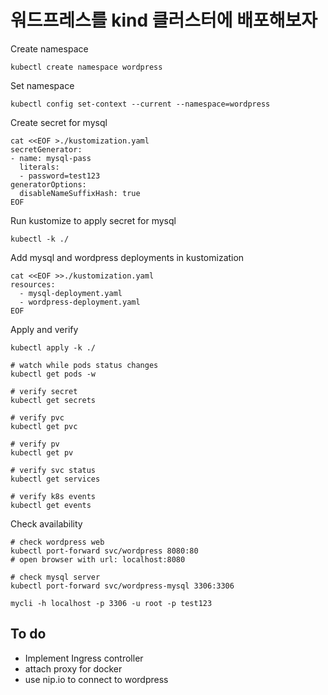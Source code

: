 # 워드프레스를 kind 클러스터에 배포해보자

Create namespace
``` 
kubectl create namespace wordpress
```
Set namespace
```
kubectl config set-context --current --namespace=wordpress
```

Create secret for mysql
```
cat <<EOF >./kustomization.yaml
secretGenerator:
- name: mysql-pass
  literals:
  - password=test123
generatorOptions:
  disableNameSuffixHash: true
EOF
```
Run kustomize to apply secret for mysql
```
kubectl -k ./
```
Add mysql and wordpress deployments in kustomization
```
cat <<EOF >>./kustomization.yaml
resources:
  - mysql-deployment.yaml
  - wordpress-deployment.yaml
EOF
```
Apply and verify
```
kubectl apply -k ./

# watch while pods status changes
kubectl get pods -w

# verify secret
kubectl get secrets

# verify pvc
kubectl get pvc
 
# verify pv
kubectl get pv

# verify svc status
kubectl get services

# verify k8s events
kubectl get events
```
Check availability

```
# check wordpress web
kubectl port-forward svc/wordpress 8080:80
# open browser with url: localhost:8080

# check mysql server
kubectl port-forward svc/wordpress-mysql 3306:3306

mycli -h localhost -p 3306 -u root -p test123
```

## To do

* Implement Ingress controller
* attach proxy for docker
* use nip.io to connect to wordpress

